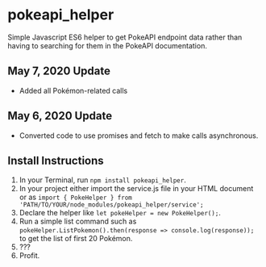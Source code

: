 # pokeapi_helper
Simple Javascript ES6 helper to get PokeAPI endpoint data rather than having to searching for them in the PokeAPI documentation.

## May 7, 2020 Update
- Added all Pokémon-related calls

## May 6, 2020 Update
- Converted code to use promises and fetch to make calls asynchronous.

## Install Instructions
1. In your Terminal, run `npm install pokeapi_helper`.
2. In your project either import the service.js file in your HTML document or as `import { PokeHelper } from 'PATH/TO/YOUR/node_modules/pokeapi_helper/service';`
3. Declare the helper like `let pokeHelper = new PokeHelper();`.
4. Run a simple list command such as `pokeHelper.ListPokemon().then(response => console.log(response));` to get the list of first 20 Pokémon.
5. ???
6. Profit.
